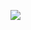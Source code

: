 ![](https://github.com/xumaohuai/picture-browsing/blob/master/%E5%85%A8%E5%B1%8F%E6%B5%8F%E8%A7%88/%E5%BD%95%E5%B1%8F2.gif)
